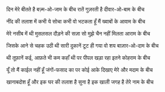   दिन मेरे बीतते है बज़्म-ओ-जाम के बीच
  रातें गुज़रती है दीवार-ओ-बाम के बीच

  नींद की तलाश में कभी ये सोचा कभी वो
  भटकता हूँ मैं ख्वाबों के आवाम के बीच

  मेरे नसीब में थी मुसलसल दौड़ने की सज़ा
  सो मुझे चैन नहीं मिलता आराम के बीच

  जिसके आने से चहक उठी थी सारी दुकानें
  टूट ही गया वो शय बाज़ार-ओ-दाम के बीच

  थी तूफ़ानें कई, आफ़ते भी कम कहाँ थी
  पर पीपल खड़ा रहा इतने कोहराम के बीच

  यूँ तो मैं काईल नहीं हूँ जंगों-फसाद का पर
  कोई आके दिखाए मेरे और मदाम के बीच

  खानाबदोश हूँ और इक घर की तलाश है
  सुना है इक खाली जगह है तेरे नाम के बीच






